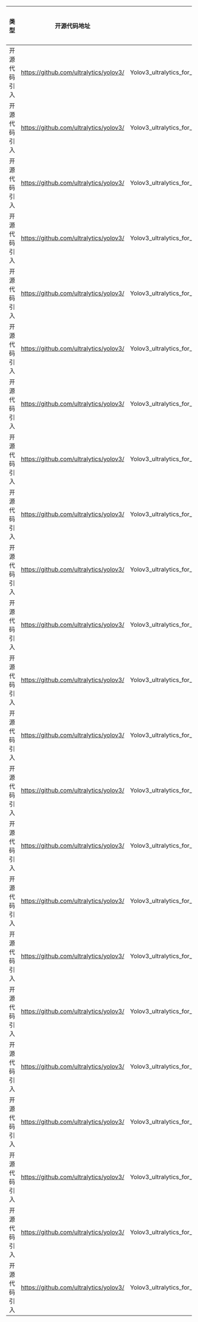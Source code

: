 | 类型     | 开源代码地址                                          | 文件名 | 公网IP地址/公网URL地址/域名/邮箱地址 | 用途说明 |
|--------|-------------------------------------------------| -------- |------------------------|------|
| 开源代码引入 | https://github.com/ultralytics/yolov3/ |Yolov3_ultralytics_for_PyTorch/data/Argoverse.yaml| https://argoverse-hd.s3.us-east-2.amazonaws.com/Argoverse-HD-Full.zip | 下载数据集 |
| 开源代码引入 | https://github.com/ultralytics/yolov3/ |Yolov3_ultralytics_for_PyTorch/data/coco.yaml| https://github.com/ultralytics/yolov5/releases/download/v1.0/ | 下载数据集 |
| 开源代码引入 | https://github.com/ultralytics/yolov3/ |Yolov3_ultralytics_for_PyTorch/data/coco.yaml| http://images.cocodataset.org/zips/train2017.zip | 下载数据集 |
| 开源代码引入 | https://github.com/ultralytics/yolov3/ |Yolov3_ultralytics_for_PyTorch/data/coco.yaml| http://images.cocodataset.org/zips/val2017.zip | 下载数据集 |
| 开源代码引入 | https://github.com/ultralytics/yolov3/ |Yolov3_ultralytics_for_PyTorch/data/coco.yaml| http://images.cocodataset.org/zips/test2017.zip | 下载数据集 |
| 开源代码引入 | https://github.com/ultralytics/yolov3/ |Yolov3_ultralytics_for_PyTorch/data/coco128.yaml| https://ultralytics.com/assets/coco128.zip | 下载数据集 |
| 开源代码引入 | https://github.com/ultralytics/yolov3/ |Yolov3_ultralytics_for_PyTorch/data/GlobalWheat2020.yaml| https://zenodo.org/record/4298502/files/global-wheat-codalab-official.zip | 下载数据集 |
| 开源代码引入 | https://github.com/ultralytics/yolov3/ |Yolov3_ultralytics_for_PyTorch/data/GlobalWheat2020.yaml| https://github.com/ultralytics/yolov5/releases/download/v1.0/GlobalWheat2020_labels.zip | 下载数据集 |
| 开源代码引入 | https://github.com/ultralytics/yolov3/ |Yolov3_ultralytics_for_PyTorch/data/objects365.yaml| https://dorc.ks3-cn-beijing.ksyun.com/data-set/2020Objects365%E6%95%B0%E6%8D%AE%E9%9B%86/{split}/ | 下载数据集 |
| 开源代码引入 | https://github.com/ultralytics/yolov3/ |Yolov3_ultralytics_for_PyTorch/data/scripts/get_coco.sh| https://github.com/ultralytics/yolov5/releases/download/v1.0/ | 下载数据集 |
| 开源代码引入 | https://github.com/ultralytics/yolov3/ |Yolov3_ultralytics_for_PyTorch/data/scripts/get_coco.sh| http://images.cocodataset.org/zips/ | 下载数据集 |
| 开源代码引入 | https://github.com/ultralytics/yolov3/ |Yolov3_ultralytics_for_PyTorch/data/SKU-110K.yaml| http://trax-geometry.s3.amazonaws.com/cvpr_challenge/SKU110K_fixed.tar.gz | 下载数据集 |
| 开源代码引入 | https://github.com/ultralytics/yolov3/ |Yolov3_ultralytics_for_PyTorch/data/VisDrone.yaml| https://github.com/ultralytics/yolov5/releases/download/v1.0/VisDrone2019-DET-train.zip | 下载数据集 |
| 开源代码引入 | https://github.com/ultralytics/yolov3/ |Yolov3_ultralytics_for_PyTorch/data/VisDrone.yaml| https://github.com/ultralytics/yolov5/releases/download/v1.0/VisDrone2019-DET-val.zip | 下载数据集 |
| 开源代码引入 | https://github.com/ultralytics/yolov3/ |Yolov3_ultralytics_for_PyTorch/data/VisDrone.yaml| https://github.com/ultralytics/yolov5/releases/download/v1.0/VisDrone2019-DET-test-dev.zip | 下载数据集 |
| 开源代码引入 | https://github.com/ultralytics/yolov3/ |Yolov3_ultralytics_for_PyTorch/data/VisDrone.yaml| https://github.com/ultralytics/yolov5/releases/download/v1.0/VisDrone2019-DET-test-challenge.zip | 下载数据集 |
| 开源代码引入 | https://github.com/ultralytics/yolov3/ |Yolov3_ultralytics_for_PyTorch/data/voc.yaml| https://github.com/ultralytics/yolov5/releases/download/v1.0/ | 下载数据集 |
| 开源代码引入 | https://github.com/ultralytics/yolov3/ |Yolov3_ultralytics_for_PyTorch/Dockerfile| https://ultralytics.com/assets/Arial.ttf/root/.config/Ultralytics/ | 下载配置 |
| 开源代码引入 | https://github.com/ultralytics/yolov3/ |Yolov3_ultralytics_for_PyTorch/hubconf.py| https://github.com/ultralytics/yolov5/issues/36 | 下载配置 |
| 开源代码引入 | https://github.com/ultralytics/yolov3/ |Yolov3_ultralytics_for_PyTorch/hubconf.py| https://ultralytics.com/images/zidane.jpg | 下载图片 |
| 开源代码引入 | https://github.com/ultralytics/yolov3/ |Yolov3_ultralytics_for_PyTorch/utils/downloads.py| https://api.github.com/repos/{repo}/releases/latest | 下载配置 |
| 开源代码引入 | https://github.com/ultralytics/yolov3/ |Yolov3_ultralytics_for_PyTorch/utils/downloads.py| https://github.com/{repo}/releases/download/{tag}/{name} | 下载配置 |
| 开源代码引入 | https://github.com/ultralytics/yolov3/ |Yolov3_ultralytics_for_PyTorch/utils/plots.py| https://ultralytics.com/assets/ | 下载配置 |

